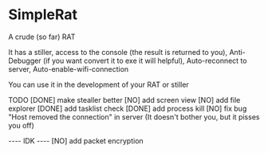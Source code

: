 # SimpleRat
A crude (so far) RAT

It has a stiller, access to the console (the result is returned to you), Anti-Debugger (if you want convert it to exe it will helpful), Auto-reconnect to server, Auto-enable-wifi-connection

You can use it in the development of your RAT or stiller

TODO
[DONE] make stealler better
[NO] add screen view
[NO] add file explorer
[DONE] add tasklist check
[DONE] add process kill
[NO] fix bug "Host removed the connection" in server (It doesn't bother you, but it pisses you off)


---- IDK ----
[NO] add packet encryption
